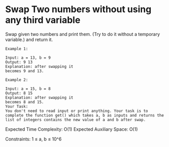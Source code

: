 
# Swap Two numbers without using any third variable



Swap given two numbers and print them. (Try to do it without a temporary variable.) and return it.

```
Example 1:

Input: a = 13, b = 9
Output: 9 13
Explanation: after swapping it
becomes 9 and 13.

````
```
Example 2:

Input: a = 15, b = 8
Output: 8 15
Explanation: after swapping it
becomes 8 and 15.
Your Task:  
You don't need to read input or print anything. Your task is to complete the function get() which takes a, b as inputs and returns the list of integers contains the new value of a and b after swap.
```

Expected Time Complexity: O(1)
Expected Auxiliary Space: O(1)

Constraints:
1 ≤ a, b ≤ 10^6
